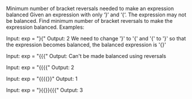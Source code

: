 Minimum number of bracket reversals needed to make an expression balanced
Given an expression with only ‘}’ and ‘{‘. The expression may not be balanced. Find minimum number of bracket reversals to make the expression balanced.
Examples:

Input:  exp = "}{"
Output: 2
We need to change '}' to '{' and '{' to
'}' so that the expression becomes balanced, 
the balanced expression is '{}'

Input:  exp = "{{{"
Output: Can't be made balanced using reversals

Input:  exp = "{{{{"
Output: 2 

Input:  exp = "{{{{}}"
Output: 1 

Input:  exp = "}{{}}{{{"
Output: 3
